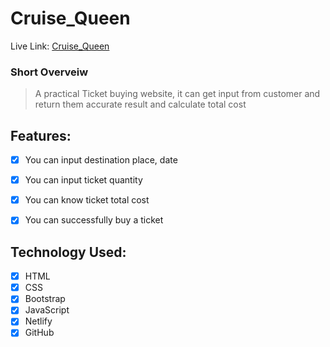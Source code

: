 # Cruise_Queen

Live Link: [ Cruise_Queen ]( https://murad-hasan.github.io/Cruise_Queen/ )
### Short Overveiw

> A practical Ticket buying website, it can get input from customer and return them accurate result and calculate total cost
 
 
## Features:

- [x] You can input destination place, date
- [x] You can input ticket quantity
- [x] You can know ticket total cost
- [x] You can successfully buy a ticket



## Technology Used:
- [x] HTML
- [x] CSS
- [x] Bootstrap
- [x] JavaScript
- [x] Netlify
- [x] GitHub
